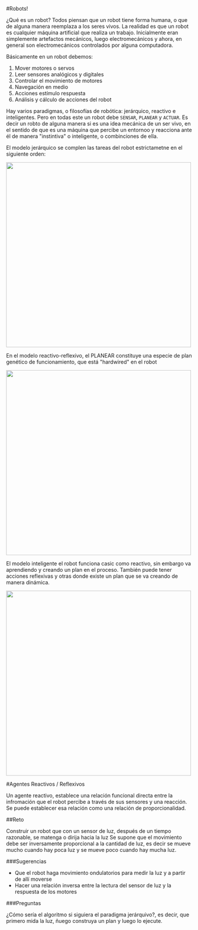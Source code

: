 #Robots!

¿Qué es un robot? Todos piensan que un robot tiene forma humana, o que de alguna manera reemplaza a los seres vivos. La realidad es que un robot es cualquier máquina artificial que realiza un trabajo.  Inicialmente eran simplemente artefactos mecánicos, luego electromecánicos y ahora, en general son electromecánicos controlados por alguna computadora.

Básicamente en un robot debemos:

1. Mover motores o servos
2. Leer sensores analógicos y digitales
3. Controlar el movimiento de motores
4. Navegación en medio
5. Acciones estímulo respuesta
6. Análisis y cálculo de acciones del robot

Hay varios paradigmas, o filosofías de robótica: jerárquico, reactivo e inteligentes. Pero en todas este un robot debe `SENSAR`, `PLANEAR` y `ACTUAR`. Es decir un robto de alguna manera si es una idea mecánica de un ser vivo, en el sentido de que es una máquina que percibe un entornoo y reacciona ante él de manera "instintiva" o inteligente, o combinciones de ella.

El modelo jerárquico se complen las tareas del robot estrictametne en el siguiente orden:

<img src="https://github.com/tomasdecamino/Kit-Robotica-Experimental/blob/master/Agentes_Reactivos_Reflexivos/Hierarchical.JPG" width="500">

En el modelo reactivo-reflexivo, el PLANEAR constituye una especie de plan genético de funcionamiento, que está "hardwired" en el robot

<img src="https://github.com/tomasdecamino/Kit-Robotica-Experimental/blob/master/Agentes_Reactivos_Reflexivos/Reactive.JPG" width="500">

El modelo inteligente el robot funciona casic como reactivo, sin embargo va aprendiendo y creando un plan en el proceso. También puede tener acciones reflexivas y otras donde existe un plan que se va creando de manera dinámica.

<img src="https://github.com/tomasdecamino/Kit-Robotica-Experimental/blob/master/Agentes_Reactivos_Reflexivos/Intelligent.JPG" width="500">

#Agentes Reactivos / Reflexivos

Un agente reactivo, establece una relación funcional directa entre la infromación que el robot percibe a través de sus sensores y una reacción.  Se puede establecer esa relación como una relación de proporcionalidad.

##Reto

Construir un robot que con un sensor de luz, después de un tiempo razonable, se matenga o dirija hacia la luz  Se supone que el movimiento debe ser inversamente proporcional a la cantidad de luz, es decir se mueve mucho cuando hay poca luz y se mueve poco cuando hay mucha luz.

###Sugerencias

* Que el robot haga movimiento ondulatorios para medir la luz y a partir de allí moverse
* Hacer una relación inversa entre la lectura del sensor de luz y la respuesta de los motores

###Preguntas

¿Cómo sería el algoritmo si siguiera el paradigma jerárquivo?, es decir, que primero mida la luz, ñuego construya un plan y luego lo ejecute.


